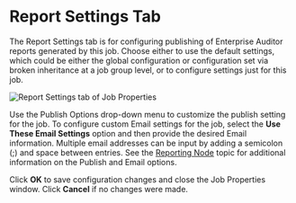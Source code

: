 # Report Settings Tab

The Report Settings tab is for configuring publishing of Enterprise Auditor reports generated by
this job. Choose either to use the default settings, which could be either the global configuration
or configuration set via broken inheritance at a job group level, or to configure settings just for
this job.

![Report Settings tab of Job Properties](/img/versioned_docs/enterpriseauditor_11.6/enterpriseauditor/admin/jobs/job/properties/reportsettings.webp)

Use the Publish Options drop-down menu to customize the publish setting for the job. To configure
custom Email settings for the job, select the **Use These Email Settings** option and then provide
the desired Email information. Multiple email addresses can be input by adding a semicolon (;) and
space between entries. See the
[Reporting Node](/versioned_docs/enterpriseauditor_11.6/enterpriseauditor/admin/jobs/group/reporting.md)
topic for additional information on the Publish and Email options.

Click **OK** to save configuration changes and close the Job Properties window. Click **Cancel** if
no changes were made.
